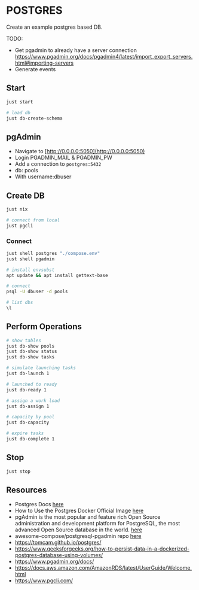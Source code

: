# POSTGRES

Create an example postgres based DB.  

TODO:

* Get pgadmin to already have a server connection https://www.pgadmin.org/docs/pgadmin4/latest/import_export_servers.html#importing-servers
* Generate events

## Start

```sh
just start

# load db
just db-create-schema
```

## pgAdmin

* Navigate to [http://0.0.0.0:5050](http://0.0.0.0:5050)
* Login PGADMIN_MAIL & PGADMIN_PW
* Add a connection to `postgres:5432`
* db: pools
* With username:dbuser

## Create DB

```sh
just nix

# connect from local
just pgcli
```

### Connect

```sh
just shell postgres "./compose.env" 
just shell pgadmin

# install envsubst
apt update && apt install gettext-base

# connect
psql -U dbuser -d pools

# list dbs
\l 
```

## Perform Operations

```sh
# show tables
just db-show pools
just db-show status
just db-show tasks

# simulate launching tasks
just db-launch 1

# launched to ready
just db-ready 1

# assign a work load
just db-assign 1

# capacity by pool
just db-capacity

# expire tasks
just db-complete 1
```

## Stop

```sh
just stop
```

## Resources

* Postgres Docs [here](https://www.postgresql.org/docs/)
* How to Use the Postgres Docker Official Image [here](https://www.docker.com/blog/how-to-use-the-postgres-docker-official-image/)
* pgAdmin is the most popular and feature rich Open Source administration and development platform for PostgreSQL, the most advanced Open Source database in the world. [here](https://www.pgadmin.org/)
* awesome-compose/postgresql-pgadmin repo [here](https://github.com/docker/awesome-compose/tree/master/postgresql-pgadmin)
* https://tomcam.github.io/postgres/
* https://www.geeksforgeeks.org/how-to-persist-data-in-a-dockerized-postgres-database-using-volumes/
* https://www.pgadmin.org/docs/
* https://docs.aws.amazon.com/AmazonRDS/latest/UserGuide/Welcome.html
* https://www.pgcli.com/
